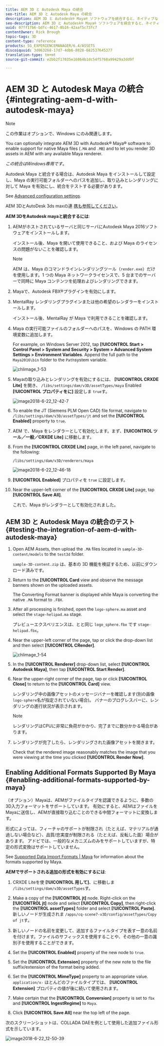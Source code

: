 ```yaml
---
title: AEM 3D と Autodesk Maya の統合
seo-title: AEM 3D と Autodesk Maya の統合
description: AEM 3D と Autodesk® Maya® ソフトウェアを統合すると、ネイティブな Maya ファイル（.MA および .MB）のサポートを有効化し、利用可能な Maya レンダラーを使用して AEM で 3D アセットをレンダリングできます。
seo-description: AEM 3D と Autodesk® Maya® ソフトウェアを統合すると、ネイティブな Maya ファイル（.MA および .MB）のサポートを有効化し、利用可能な Maya レンダラーを使用して AEM で 3D アセットをレンダリングできます。
uuid: 07ff17b6-bdfc-4617-8b16-42aaf5c73fc7
contentOwner: Rick Brough
topic-tags: 3D
content-type: reference
products: SG_EXPERIENCEMANAGER/6.4/ASSETS
discoiquuid: 3d063268-17d7-4db6-8028-682537645377
translation-type: tm+mt
source-git-commit: e2bb2f17035e16864b1dc54f5768a99429a3dd9f

---
```



# AEM 3D と Autodesk Maya の統合 {#integrating-aem-d-with-autodesk-maya}

>[!NOTE]
>
>この作業はオプションで、Windows にのみ関連します。

You can optionally integrate AEM 3D with Autodesk® Maya® software to enable support for native Maya files (`.MA` and `.MB`) and to let you render 3D assets in AEM with any available Maya renderer.

*この統合はWindows専用です*。

Autodesk Maya と統合する場合は、Autodesk Maya をインストールして設定し、Maya の実行可能フォルダーへのパスを追加し、取り込みとレンダリングに対して Maya を有効にし、統合をテストする必要があります。

See [Advanced configuration settings](advanced-config-3d.md).

AEM 3DとAutoDesk 3ds maxの連 [携も参照してください](integrating-aem-3d-with-autodesk-3ds-max.md)。

**AEM 3DをAutodesk mayaと統合するには**:

1. AEMがホストされているサーバと同じサーバにAutodesk Maya 2016ソフトウェアをインストールします。

   インストール後、Maya を開いて使用できること、および Maya のライセンスの問題がないことを確認します。

   >[!NOTE]
   >
   >AEM は、Maya のコマンドラインレンダリングツール（`render.exe`）だけを使用します。1 つの Maya ネットワークライセンスで、5 台までのサーバーで同時に Maya コンテンツを処理およびレンダリングできます。

1. Mayaで、Autodesk FBX®プラグインを有効にします。
1. MentalRay レンダリングプラグインまたは他の希望のレンダラーをインストールします。

   インストール後、MentalRay が Maya で利用できることを確認します。

1. Maya の実行可能ファイルのフォルダーへのパスを、Windows の PATH 環境変数に追加します。

   For example, on Windows Server 2012, tap **[!UICONTROL Start > Control Panel > System and Security > System > Advanced System Settings > Environment Variables**. Append the full path to the `Maya2016\bin` folder to the `Path`system variable.

   ![chlimage_1-53](assets/chlimage_1-53.png)

1. Mayaの取り込みとレンダリングを有効にするには、 **[!UICONTROL CRXDE Lite]** を開き、 `/libs/settings/dam/v3D/assetTypes/maya` Enabled **[!UICONTROL プロパティをに]** 設定しま `true`す。

   ![image2018-6-22_12-42-7](assets/image2018-6-22_12-42-7.png)

1. To enable the JT (Siemens PLM Open CAD) file format, navigate to `/libs/settings/dam/v3D/assetTypes/jt` and set the **[!UICONTROL Enabled]** property to `true`.
1. AEM で、Maya をレンダラーとして有効化します。まず、**[!UICONTROL ツール／一般／CRXDE Lite]** に移動します。
1. From the **[!UICONTROL CRXDE Lite]** page, in the left panel, navigate to the following:

   `/libs/settings/dam/v3D/renderers/maya`

   ![image2018-6-22_12-46-18](assets/image2018-6-22_12-46-18.png)

1. **[!UICONTROL Enabled]** プロパティを `true` に設定します。

1. Near the upper-left corner of the **[!UICONTROL CRXDE Lite]** page, tap **[!UICONTROL Save All]**.

   これで、Maya がレンダラーとして有効化されました。

## AEM 3D と Autodesk Maya の統合のテスト {#testing-the-integration-of-aem-d-with-autodesk-maya}

1. Open AEM Assets, then upload the `.MA` files located in `sample-3D-content/models` to the `test3d` folder.

   `sample-3D-content.zip` は、基本の 3D 機能を検証するため、以前にダウンロード済みです。 

1. Return to the **[!UICONTROL Card** view and observe the message banners shown on the uploaded assets.

   The Converting Format banner is displayed while Maya is converting the native `.MA` format to `.FBX`.

1. After all processing is finished, open the `logo-sphere.ma` asset and select the `stage-helipad.ma` stage.

   プレビューエクスペリエンスは、とと同じ `logo_sphere.fbx` です `stage-helipad.fbx`。

1. Near the upper-left corner of the page, tap or click the drop-down list and then select **[!UICONTROL CRender]**.

   ![chlimage_1-54](assets/chlimage_1-54.png)

1. In the **[!UICONTROL Renderer]** drop-down list, select **[!UICONTROL Autodesk Maya]**, then tap **[!UICONTROL Start Render]**.
1. Near the upper-right corner of the page, tap or click **[!UICONTROL Close]** to return to the **[!UICONTROL Card]** view.

   レンダリング中の画像アセットのメッセージバナーを確認します(別の画像`logo-sphere`名が指定されていない場合)。 バナーのプログレスバーに、レンダリングの進行状況が表示されます。

   >[!NOTE]
   >
   >レンダリングはCPUに非常に負荷がかかり、完了までに数分かかる場合があります。

1. レンダリングが完了したら、レンダリングされた画像アセットを開きます。

   Check that the rendered image reasonably matches the image that you were viewing at the time you clicked **[!UICONTROL Render Now]**.

## Enabling Additional Formats Supported By Maya {#enabling-additional-formats-supported-by-maya}

（オプション）Mayaは、AEMがファイルタイプを認識できるように、多数の3D入力フォーマットをサポートしています。 有効にすると、AEMはファイルをMayaに送信し、AEMが直接取り込むことのできる中間フォーマットに変換します。

形式によっては、フィーチャのサポートが制限され（たとえば、マテリアルが通過しない場合など）、品質/忠実度が制限される（たとえば、反転した面）場合があります。 アドビでは、一般的なメカニズムのみをサポートしていますが、特定の形式変換はサポートしていません。

See [Supported Data Import Formats | Maya](https://knowledge.autodesk.com/support/maya/learn-explore/caas/CloudHelp/cloudhelp/2016/ENU/Maya/files/GUID-69BC066D-D4D8-4B12-900C-CF42E798A5D6-htm.html) for information about the formats supported by Maya.

**AEMでサポートされる追加の形式を有効にするには**:

1. CRXDE Liteを使 **[!UICONTROL 用して]**、に移動しま `/libs/settings/dam/v3D/assetTypes`す。
1. Make a copy of the **[!UICONTROL jt]** node. Right-click on the **[!UICONTROL jt]** node and select **[!UICONTROL Copy]**, then right-click the **[!UICONTROL assetTypes]** folder and select **[!UICONTROL Paste]**. 新しいノードが生成されま `/apps/cq-scene7-v3D/config/assetTypes/Copy of jt`す。
1. 新しいノードの名前を変更して、追加するファイルタイプを表す一意の名前を付けます。ファイルのサフィックスを使用することや、その他の一意の識別子を使用することができます。

1. Set the **[!UICONTROL Enabled]** property of the new node to `true`.

1. Set the **[!UICONTROL Extension]** property of the new note to the file suffix/extension of the format being added.
1. Set the **[!UICONTROL MimeType]** property to an appropriate value. `application/x-` ほとんどのファイルタイプでは、 **[!UICONTROL Extension]** プロパティの値が後に続いて使用されます。
1. Make certain that the **[!UICONTROL Conversion]** property is set to `fbx` and **[!UICONTROL IngestRegime]** to `Maya`.
1. Click **[!UICONTROL Save All]** near the top left of the page.

次のスクリーンショットは、COLLADA DAEを例として使用した追加ファイル形式を示しています。

![image2018-6-22_12-50-39](assets/image2018-6-22_12-50-39.png)

